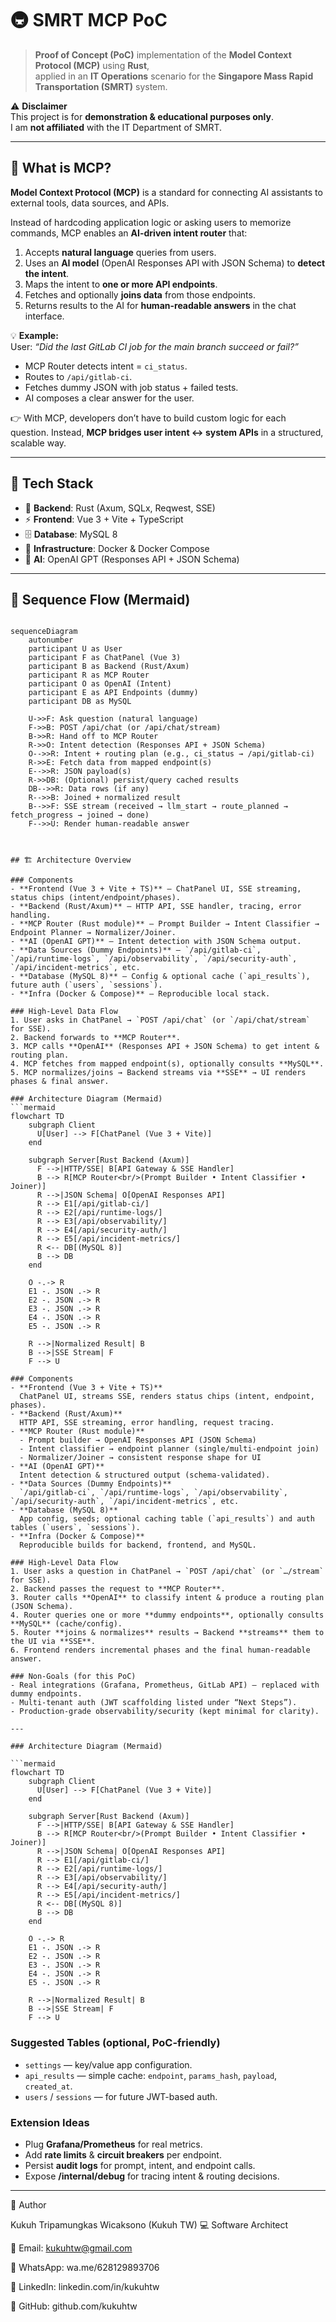 
# 🚇 SMRT MCP PoC

> **Proof of Concept (PoC)** implementation of the **Model Context Protocol (MCP)** using **Rust**,  
> applied in an **IT Operations** scenario for the **Singapore Mass Rapid Transportation (SMRT)** system.  

⚠️ **Disclaimer**  
This project is for **demonstration & educational purposes only**.  
I am **not affiliated** with the IT Department of SMRT.  

---

## 🧩 What is MCP?

**Model Context Protocol (MCP)** is a standard for connecting AI assistants to external tools, data sources, and APIs.  

Instead of hardcoding application logic or asking users to memorize commands, MCP enables an **AI-driven intent router** that:  

1. Accepts **natural language** queries from users.  
2. Uses an **AI model** (OpenAI Responses API with JSON Schema) to **detect the intent**.  
3. Maps the intent to **one or more API endpoints**.  
4. Fetches and optionally **joins data** from those endpoints.  
5. Returns results to the AI for **human-readable answers** in the chat interface.  

💡 **Example:**  
User: *“Did the last GitLab CI job for the main branch succeed or fail?”*  
- MCP Router detects intent = `ci_status`.  
- Routes to `/api/gitlab-ci`.  
- Fetches dummy JSON with job status + failed tests.  
- AI composes a clear answer for the user.  

👉 With MCP, developers don’t have to build custom logic for each question. Instead, **MCP bridges user intent ↔ system APIs** in a structured, scalable way.

---

## 🔧 Tech Stack

- 🦀 **Backend**: Rust (Axum, SQLx, Reqwest, SSE)  
- ⚡ **Frontend**: Vue 3 + Vite + TypeScript  
- 🗄️ **Database**: MySQL 8  
- 🐳 **Infrastructure**: Docker & Docker Compose  
- 🤖 **AI**: OpenAI GPT (Responses API + JSON Schema)  

---




## 🔄 Sequence Flow (Mermaid)

```mermaid

sequenceDiagram
    autonumber
    participant U as User
    participant F as ChatPanel (Vue 3)
    participant B as Backend (Rust/Axum)
    participant R as MCP Router
    participant O as OpenAI (Intent)
    participant E as API Endpoints (dummy)
    participant DB as MySQL

    U->>F: Ask question (natural language)
    F->>B: POST /api/chat (or /api/chat/stream)
    B->>R: Hand off to MCP Router
    R->>O: Intent detection (Responses API + JSON Schema)
    O-->>R: Intent + routing plan (e.g., ci_status → /api/gitlab-ci)
    R->>E: Fetch data from mapped endpoint(s)
    E-->>R: JSON payload(s)
    R->>DB: (Optional) persist/query cached results
    DB-->>R: Data rows (if any)
    R-->>B: Joined + normalized result
    B-->>F: SSE stream (received → llm_start → route_planned → fetch_progress → joined → done)
    F-->>U: Render human-readable answer
````




```


## 🏗 Architecture Overview

### Components
- **Frontend (Vue 3 + Vite + TS)** — ChatPanel UI, SSE streaming, status chips (intent/endpoint/phases).
- **Backend (Rust/Axum)** — HTTP API, SSE handler, tracing, error handling.
- **MCP Router (Rust module)** — Prompt Builder → Intent Classifier → Endpoint Planner → Normalizer/Joiner.
- **AI (OpenAI GPT)** — Intent detection with JSON Schema output.
- **Data Sources (Dummy Endpoints)** — `/api/gitlab-ci`, `/api/runtime-logs`, `/api/observability`, `/api/security-auth`, `/api/incident-metrics`, etc.
- **Database (MySQL 8)** — Config & optional cache (`api_results`), future auth (`users`, `sessions`).
- **Infra (Docker & Compose)** — Reproducible local stack.

### High-Level Data Flow
1. User asks in ChatPanel → `POST /api/chat` (or `/api/chat/stream` for SSE).  
2. Backend forwards to **MCP Router**.  
3. MCP calls **OpenAI** (Responses API + JSON Schema) to get intent & routing plan.  
4. MCP fetches from mapped endpoint(s), optionally consults **MySQL**.  
5. MCP normalizes/joins → Backend streams via **SSE** → UI renders phases & final answer.

### Architecture Diagram (Mermaid)
```mermaid
flowchart TD
    subgraph Client
      U[User] --> F[ChatPanel (Vue 3 + Vite)]
    end

    subgraph Server[Rust Backend (Axum)]
      F -->|HTTP/SSE| B[API Gateway & SSE Handler]
      B --> R[MCP Router<br/>(Prompt Builder • Intent Classifier • Joiner)]
      R -->|JSON Schema| O[OpenAI Responses API]
      R --> E1[/api/gitlab-ci/]
      R --> E2[/api/runtime-logs/]
      R --> E3[/api/observability/]
      R --> E4[/api/security-auth/]
      R --> E5[/api/incident-metrics/]
      R <-- DB[(MySQL 8)]
      B --> DB
    end

    O -.-> R
    E1 -. JSON .-> R
    E2 -. JSON .-> R
    E3 -. JSON .-> R
    E4 -. JSON .-> R
    E5 -. JSON .-> R

    R -->|Normalized Result| B
    B -->|SSE Stream| F
    F --> U

### Components
- **Frontend (Vue 3 + Vite + TS)**  
  ChatPanel UI, streams SSE, renders status chips (intent, endpoint, phases).
- **Backend (Rust/Axum)**  
  HTTP API, SSE streaming, error handling, request tracing.
- **MCP Router (Rust module)**  
  - Prompt builder → OpenAI Responses API (JSON Schema)  
  - Intent classifier → endpoint planner (single/multi-endpoint join)  
  - Normalizer/Joiner → consistent response shape for UI
- **AI (OpenAI GPT)**  
  Intent detection & structured output (schema-validated).
- **Data Sources (Dummy Endpoints)**  
  `/api/gitlab-ci`, `/api/runtime-logs`, `/api/observability`, `/api/security-auth`, `/api/incident-metrics`, etc.
- **Database (MySQL 8)**  
  App config, seeds; optional caching table (`api_results`) and auth tables (`users`, `sessions`).
- **Infra (Docker & Compose)**  
  Reproducible builds for backend, frontend, and MySQL.

### High-Level Data Flow
1. User asks a question in ChatPanel → `POST /api/chat` (or `…/stream` for SSE).
2. Backend passes the request to **MCP Router**.
3. Router calls **OpenAI** to classify intent & produce a routing plan (JSON Schema).
4. Router queries one or more **dummy endpoints**, optionally consults **MySQL** (cache/config).
5. Router **joins & normalizes** results → Backend **streams** them to the UI via **SSE**.
6. Frontend renders incremental phases and the final human-readable answer.

### Non-Goals (for this PoC)
- Real integrations (Grafana, Prometheus, GitLab API) — replaced with dummy endpoints.
- Multi-tenant auth (JWT scaffolding listed under “Next Steps”).
- Production-grade observability/security (kept minimal for clarity).

---

### Architecture Diagram (Mermaid)

```mermaid
flowchart TD
    subgraph Client
      U[User] --> F[ChatPanel (Vue 3 + Vite)]
    end

    subgraph Server[Rust Backend (Axum)]
      F -->|HTTP/SSE| B[API Gateway & SSE Handler]
      B --> R[MCP Router<br/>(Prompt Builder • Intent Classifier • Joiner)]
      R -->|JSON Schema| O[OpenAI Responses API]
      R --> E1[/api/gitlab-ci/]
      R --> E2[/api/runtime-logs/]
      R --> E3[/api/observability/]
      R --> E4[/api/security-auth/]
      R --> E5[/api/incident-metrics/]
      R <-- DB[(MySQL 8)]
      B --> DB
    end

    O -.-> R
    E1 -. JSON .-> R
    E2 -. JSON .-> R
    E3 -. JSON .-> R
    E4 -. JSON .-> R
    E5 -. JSON .-> R

    R -->|Normalized Result| B
    B -->|SSE Stream| F
    F --> U
````

### Suggested Tables (optional, PoC-friendly)

* `settings` — key/value app configuration.
* `api_results` — simple cache: `endpoint`, `params_hash`, `payload`, `created_at`.
* `users` / `sessions` — for future JWT-based auth.

### Extension Ideas

* Plug **Grafana/Prometheus** for real metrics.
* Add **rate limits** & **circuit breakers** per endpoint.
* Persist **audit logs** for prompt, intent, and endpoint calls.
* Expose **/internal/debug** for tracing intent & routing decisions.

---
👤 Author

Kukuh Tripamungkas Wicaksono (Kukuh TW)
💻 Software Architect

📧 Email: kukuhtw@gmail.com

📱 WhatsApp: wa.me/628129893706

🔗 LinkedIn: linkedin.com/in/kukuhtw

🐙 GitHub: github.com/kukuhtw


